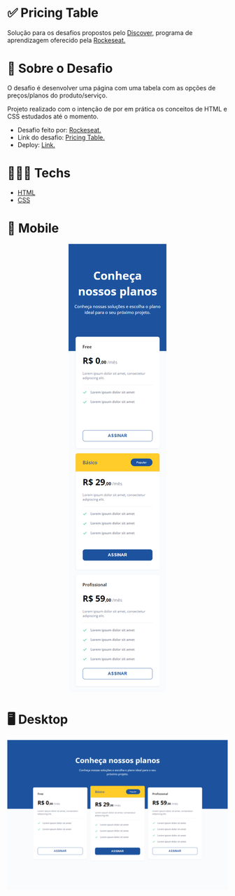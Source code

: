 # ✅ Pricing Table

Solução para os desafios propostos pelo [Discover,](https://www.rocketseat.com.br/discovergclid=CjwKCAjw3K2XBhAzEiwAmmgrAg1i3u6so7WBLEeQthkjJF-WVwelbuW8YdBGhLi91cm2xDIBtC1lRBoCnJMQAvD_BwE) programa de aprendizagem oferecido pela [Rockeseat.](https://www.rocketseat.com.br/)

# 📃 Sobre o Desafio

O desafio é desenvolver uma página com uma tabela com as opções de preços/planos do produto/serviço.

Projeto realizado com o intenção de por em prática os conceitos de HTML e CSS estudados até o momento.

- Desafio feito por: [Rockeseat.](https://www.rocketseat.com.br/)
- Link do desafio: [Pricing Table.](https://efficient-sloth-d85.notion.site/Desafio-Pricing-Table-e0b6f59253e54d229fdde09228226b32)
- Deploy: [Link.](https://luxury-faloodeh-cd4daa.netlify.app/)

# 👨🏻‍💻 Techs

- [HTML](https://developer.mozilla.org/pt-BR/docs/Web/HTML)
- [CSS](https://developer.mozilla.org/pt-BR/docs/Web/CSS)

# 📲 Mobile

<div align="center">
<img src="https://github.com/scarvalhogabriel/discover-rocketseat/blob/main/05.Pricing-Table/assets/mobile-demo.png"/>
</div>

# 🖥️ Desktop

<div align="center">
<img src="https://github.com/scarvalhogabriel/discover-rocketseat/blob/main/05.Pricing-Table/assets/desktop-demo.png"/>
</div>
